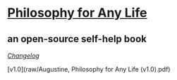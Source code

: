 [Philosophy for Any Life](http://philosophyforanylife.com)
=========================
an open-source self-help book
-------------------------

*[Changelog](_changelog.txt)*

[v1.0](raw/Augustine, Philosophy for Any Life (v1.0).pdf)

